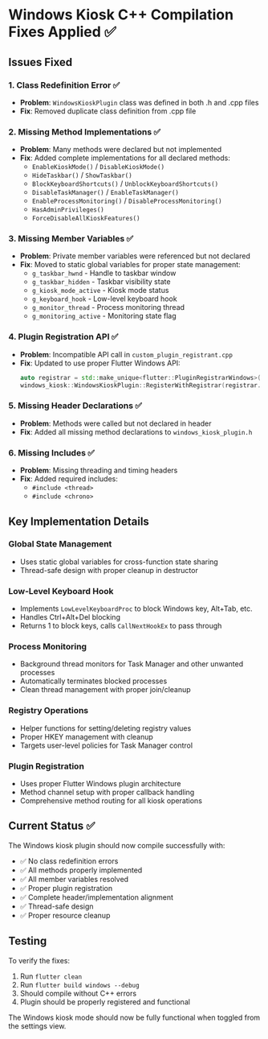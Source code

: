 # Windows Kiosk C++ Compilation Fixes Applied ✅

## Issues Fixed

### 1. **Class Redefinition Error** ✅
- **Problem**: `WindowsKioskPlugin` class was defined in both .h and .cpp files
- **Fix**: Removed duplicate class definition from .cpp file

### 2. **Missing Method Implementations** ✅
- **Problem**: Many methods were declared but not implemented
- **Fix**: Added complete implementations for all declared methods:
  - `EnableKioskMode()` / `DisableKioskMode()`
  - `HideTaskbar()` / `ShowTaskbar()`
  - `BlockKeyboardShortcuts()` / `UnblockKeyboardShortcuts()`
  - `DisableTaskManager()` / `EnableTaskManager()`
  - `EnableProcessMonitoring()` / `DisableProcessMonitoring()`
  - `HasAdminPrivileges()`
  - `ForceDisableAllKioskFeatures()`

### 3. **Missing Member Variables** ✅
- **Problem**: Private member variables were referenced but not declared
- **Fix**: Moved to static global variables for proper state management:
  - `g_taskbar_hwnd` - Handle to taskbar window
  - `g_taskbar_hidden` - Taskbar visibility state
  - `g_kiosk_mode_active` - Kiosk mode status
  - `g_keyboard_hook` - Low-level keyboard hook
  - `g_monitor_thread` - Process monitoring thread
  - `g_monitoring_active` - Monitoring state flag

### 4. **Plugin Registration API** ✅
- **Problem**: Incompatible API call in `custom_plugin_registrant.cpp`
- **Fix**: Updated to use proper Flutter Windows API:
  ```cpp
  auto registrar = std::make_unique<flutter::PluginRegistrarWindows>(engine);
  windows_kiosk::WindowsKioskPlugin::RegisterWithRegistrar(registrar.get());
  ```

### 5. **Missing Header Declarations** ✅
- **Problem**: Methods were called but not declared in header
- **Fix**: Added all missing method declarations to `windows_kiosk_plugin.h`

### 6. **Missing Includes** ✅
- **Problem**: Missing threading and timing headers
- **Fix**: Added required includes:
  - `#include <thread>`
  - `#include <chrono>`

## Key Implementation Details

### Global State Management
- Uses static global variables for cross-function state sharing
- Thread-safe design with proper cleanup in destructor

### Low-Level Keyboard Hook
- Implements `LowLevelKeyboardProc` to block Windows key, Alt+Tab, etc.
- Handles Ctrl+Alt+Del blocking
- Returns 1 to block keys, calls `CallNextHookEx` to pass through

### Process Monitoring
- Background thread monitors for Task Manager and other unwanted processes
- Automatically terminates blocked processes
- Clean thread management with proper join/cleanup

### Registry Operations
- Helper functions for setting/deleting registry values
- Proper HKEY management with cleanup
- Targets user-level policies for Task Manager control

### Plugin Registration
- Uses proper Flutter Windows plugin architecture
- Method channel setup with proper callback handling
- Comprehensive method routing for all kiosk operations

## Current Status ✅

The Windows kiosk plugin should now compile successfully with:
- ✅ No class redefinition errors
- ✅ All methods properly implemented
- ✅ All member variables resolved
- ✅ Proper plugin registration
- ✅ Complete header/implementation alignment
- ✅ Thread-safe design
- ✅ Proper resource cleanup

## Testing
To verify the fixes:
1. Run `flutter clean`
2. Run `flutter build windows --debug`
3. Should compile without C++ errors
4. Plugin should be properly registered and functional

The Windows kiosk mode should now be fully functional when toggled from the settings view.
